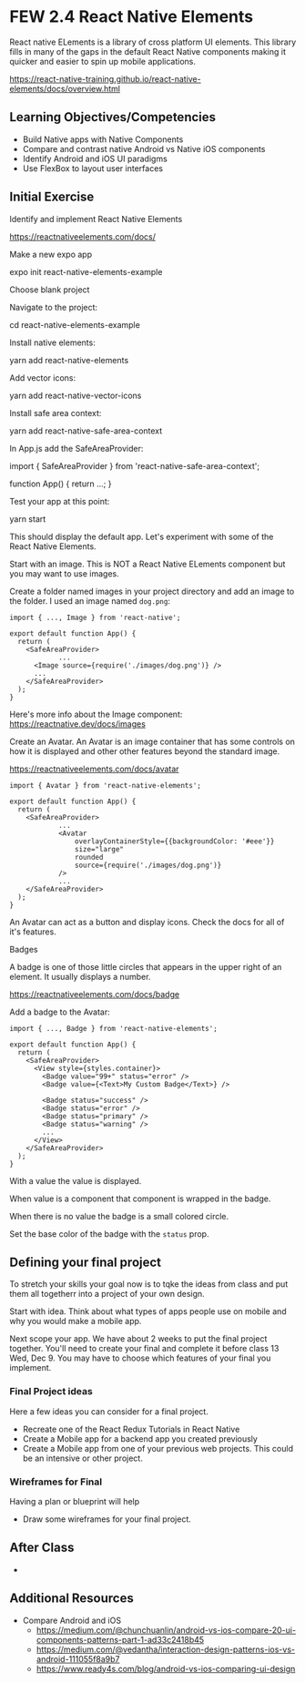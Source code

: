 # FEW 2.4 React Native Elements

React native ELements is a library of cross platform UI elements. This library fills in many of the gaps in the default React Native components making it quicker and easier to spin up mobile applications.

https://react-native-training.github.io/react-native-elements/docs/overview.html

## Learning Objectives/Competencies

- Build Native apps with Native Components
- Compare and contrast native Android vs Native iOS components
- Identify Android and iOS UI paradigms 
- Use FlexBox to layout user interfaces

## Initial Exercise

Identify and implement React Native Elements 



https://reactnativeelements.com/docs/


Make a new expo app 

expo init react-native-elements-example

Choose blank project

Navigate to the project: 

cd react-native-elements-example

Install native elements:

yarn add react-native-elements

Add vector icons: 

yarn add react-native-vector-icons

<!-- Link the icons: 

npx react-native link react-native-vector-icons -->

Install safe area context:

yarn add react-native-safe-area-context


In App.js add the SafeAreaProvider: 

import { SafeAreaProvider } from 'react-native-safe-area-context';

function App() {
  return <SafeAreaProvider>...</SafeAreaProvider>;
}


Test your app at this point: 

yarn start

This should display the default app. Let's experiment with some of the React Native Elements. 


Start with an image. This is NOT a React Native ELements component but you may want to use images. 

Create a folder named images in your project directory and add an image to the folder. I used an image named `dog.png`:

```JS
import { ..., Image } from 'react-native';

export default function App() {
  return (
    <SafeAreaProvider>
			...
      <Image source={require('./images/dog.png')} />
      ...
    </SafeAreaProvider>
  );
}
```

Here's more info about the Image component: https://reactnative.dev/docs/images


Create an Avatar. An Avatar is an image container that has some controls on how it is displayed and other other features beyond the standard image. 

https://reactnativeelements.com/docs/avatar

```JS
import { Avatar } from 'react-native-elements';

export default function App() {
  return (
    <SafeAreaProvider>
			...
			<Avatar
				overlayContainerStyle={{backgroundColor: '#eee'}}
				size="large"
				rounded
				source={require('./images/dog.png')}
			/>
			...
    </SafeAreaProvider>
  );
}
```

An Avatar can act as a button and display icons. Check the docs for all of it's features. 


Badges 

A badge is one of those little circles that appears in the upper right of an element. It usually displays a number. 

https://reactnativeelements.com/docs/badge

Add a badge to the Avatar: 

```JS
import { ..., Badge } from 'react-native-elements';

export default function App() {
  return (
    <SafeAreaProvider>
      <View style={styles.container}>
        <Badge value="99+" status="error" />
        <Badge value={<Text>My Custom Badge</Text>} />

        <Badge status="success" />
        <Badge status="error" />
        <Badge status="primary" />
        <Badge status="warning" />
        ...
      </View>
    </SafeAreaProvider>
  );
}
```

With a value the value is displayed. 

When value is a component that component is wrapped in the badge. 

When there is no value the badge is a small colored circle. 

Set the base color of the badge with the `status` prop. 



















## Defining your final project

To stretch your skills your goal now is to tqke the ideas from class and put them all togetherr into a project of your own design. 

Start with idea. Think about what types of apps people use on mobile and why you would make a mobile app. 

Next scope your app. We have about 2 weeks to put the final project together. You'll need to create your final and complete it before class 13 Wed, Dec 9. You may have to choose which features of your final you implement. 

### Final Project ideas

Here a few ideas you can consider for a final project. 

- Recreate one of the React Redux Tutorials in React Native
- Create a Mobile app for a backend app you created previously
- Create a Mobile app from one of your previous web projects. This could be an intensive or other project.  

### Wireframes for Final

Having a plan or blueprint will help

- Draw some wireframes for your final project.

## After Class

- 

## Additional Resources

- Compare Android and iOS
	- https://medium.com/@chunchuanlin/android-vs-ios-compare-20-ui-components-patterns-part-1-ad33c2418b45
	- https://medium.com/@vedantha/interaction-design-patterns-ios-vs-android-111055f8a9b7
	- https://www.ready4s.com/blog/android-vs-ios-comparing-ui-design
